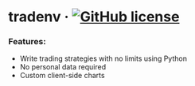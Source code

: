 # tradenv &middot; [![GitHub license](https://img.shields.io/badge/license-MIT-green.svg)](https://github.com/kersh1337228/osb/blob/master/LICENSE)
### Features:
- Write trading strategies with no limits using Python
- No personal data required
- Custom client-side charts
